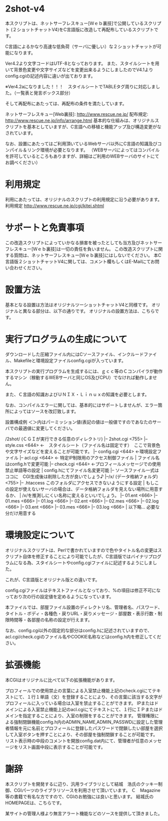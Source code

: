 # 2shot-v4

本スクリプトは、ネットサーフレスキュー[Ｗｅｂ裏技]で公開しているスクリプト (２ショットチャットV4)をC言語版に改造して再配布しているスクリプトです。

C言語によるかなり高速な低負荷（サーバに優しい）な２ショットチャットが可能になります。

Ver4.2より文字コードはUTF-8となっております。
また、スタイルシートを用いて背景色変更や文字サイズなどを変更出来るようにしましたのでV4.1よりconfig.cgiの記述内容に違いが出ております。

※Ver4.2aになりました！！！　スタイルシートでTABLEタグ周りに対応しました。（一覧表と発言ボックス部分）

そして再配布にあたっては、再配布の条件を満たしています。

ネットサーフレスキュー[Web裏技]: http://www.rescue.ne.jp/
配布規定: http://www.rescue.ne.jp/info/arrange.html
基本的な仕組みは、オリジナルスクリプトを基本としていますが、C言語への移植と機能アップ及び構造変更がなされています。

なお、設置にあたってはご利用頂いているWebサーバ以外にC言語の知識及びコンパイル＆リンク環境が必要となります。
（WEBサーバによってはコンパイルを許可しているところもありますが、詳細はご利用のWEBサーバのサイトにてお調べください）


# 利用規定
利用にあたっては、オリジナルのスクリプトの利用規定に沿う必要があります。
利用規定 http://www.rescue.ne.jp/cgi/kitei.shtml

# サポートと免責事項
この改造スクリプトによっていかなる損害を被ったとしても当方及びネットサーフレスキュー[Ｗｅｂ裏技]は一切の責任を負いません。
この改造スクリプトに関する質問は、ネットサーフレスキュー[Ｗｅｂ裏技]にはしないでください。
本C言語版２ショットチャットV4に関しては、コメント欄もしくはE-Mailにてお問い合わせください。

# 設置方法
基本となる設置は方法はオリジナルツーショットチャットV4と同様です。
オリジナルと異なる部分は、以下の通りです。
オリジナルの設置方法は、こちらです。

# 実行プログラムの生成について
ダウンロードした圧縮ファイル内にはCソースファイル、インクルードファイル、Makefileと環境設定ファイルconfig.cgiが入っています。

本スクリプトの実行プログラムを生成するには、ｇｃｃ等のＣコンパイラが動作するマシン（稼動するWEBサーバと同じOS及びCPU）でなければ動作しません。

また、Ｃ言語の知識およびＵＮＩＸ・Ｌｉｎｕｘの知識を必要とします。

なお、コンパイルエラーに関しては、基本的にはサポートしませんが、エラー箇所によってはソースを改訂致します。

設置構成例
＜＞内はパーミッション値(表記の値は一般値ですのであなたのサーバでの最適値に変更してください。

/2shot/ (ＣＧＩが実行できる任意のディレクトリ)
|– 2shot.cgi <755>
|– style.css <644> ←　スタイルシート（ファイル名は固定です）　ここで背景色や文字サイズなどを変えることが可能です。
|– config.cgi <644> ←環境設定ファイル
|– acl.cgi <644> ← 特定IP制限用のアクセス制御ファイル
| ファイル名はconfig.hで変更可能
|– check.cgi <644> ←プロフィールメッセージでの使用禁止単語等の設定
| config.hにてファイル名変更可能
|– ソースファイル一式はココに　CGI生成後は削除した方が良いでしょう♪
|–/x/ (データ格納フォルダ) <755>
|– .htaccess このフォルダにアクセスできないようにする設定
| もしこの設定が使えないサーバの場合は、データ格納フォルダを見えない場所に用意するか、
| /x/を推測しにくい名称に変えるといいでしょう。
|– 01.ent <666>
|– 01.mes <666>
|– 01.log <666>
|– 02.ent <666>
|– 02.mes <666>
|– 02.log <666>
|– 03.ent <666>
|– 03.mes <666>
|– 03.log <666>
| 以下略… 必要な分だけ用意する

# 環境設定について
オリジナルスクリプトは、Perlで書かれていますので色やタイトル名の変更はスクリプト自体を修正することにより可能でしたが、C言語版ではバイナリプログラムになる為、スタイルシートやconfig.cgiファイルに記述するようにしました。

これが、C言語版とオリジナル版との違いです。

config.cgiファイルはテキストファイルとなっており、%の項目は修正不可になっており次の行の設定値を定めるようになっています。

本ファイルでは、部屋ファイル設置のディレクトリ名、管理者名、パスワード、タイトル・ボディ・各種色・戻りURL・戻りメッセージ・部屋数・表示行数・制限時間等・各部屋の名称の設定が行えます。
 
なお、config.cgi以外の固定的な部分はconfig.hに記述されていますので、acl.cgi/check.cgiのファイル名やCOOKIE名称などはconfig.h内を修正してください。

# 拡張機能
本CGIはオリジナルに比べて以下の拡張機能があります。

プロフィールでの使用禁止の言葉による入室禁止機能上記のcheck.cgiにてテキストにて、１行１単語（文）を登録することにより、その言葉に該当する文字がプロフィールに入っている場合は入室を禁止することができます。
IPまたはドメインによる入室禁止機能上記のacl.cgiにてテキストにて、１行にＩＰまたはドメインを指定することにより、入室の制限をすることができます。
管理権限による強制閉鎖機能config.h内のADMIN_NAME,ADMIN_PASSWDに設定した管理者情報を元に名前とプロフィールに登録したパスワードで閉鎖したい部屋を選択して入室ボタンを押すことにより、その部屋を強制閉鎖することが可能です。
リスト表示時の中段のコメントを開放config.dat内にて、管理者が任意のメッセージをリスト画面中段に表示することが可能です。
 

# 謝辞
本スクリプトを開発するに辺り、汎用ライブラリとして結城　浩氏のクッキー制御、CGIパーツのライブラリソースを利用させて頂いています。
Ｃ　Magazine等の書籍で有名な方ですので、CGIのお勉強には良いと思います。
結城氏のHOMEPAGEは、こちらです。

某サイトの管理人様より無言アラート機能などのソースを提供して頂きました。

